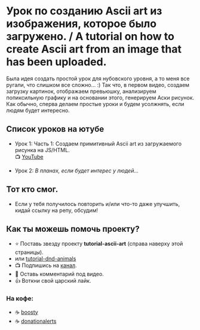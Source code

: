 # Урок по созданию Ascii art из изображения, которое было загружено. / A tutorial on how to create Ascii art from an image that has been uploaded.

Была идея создать простой урок для нубовского уровня, а то меня все ругали, что слишком все сложно... :)
Так что, в первом видео, создаем загрузку картинок, отображаем превьюшку, анализируем попиксильную графику и на основании этого, генерируем Аски рисунок.
Как обычно, сперва делаем простые уроки и будем усолжнять, если людям будет интересно.

## Список уроков на ютубе
- Урок 1: Часть 1: Создаем примитивный Ascii art из загружаемого рисунка на JS/HTML.<br>
  :tv: [YouTube](https://youtu.be/EZ8h0VKDyds)
  
- Урок 2: _В планах, если будет интерес у людей..._

## Тот кто смог.
- Если у тебя получилось повторить и/или что-то даже улучшить, кидай ссылку на репу, обсудим! 

## Как ты можешь помочь проекту?
- ⭐️ Поставь звезду проекту **tutorial-ascii-art** (справа наверху этой страницы).
- или [tutorial-dnd-animals](https://github.com/yesworld/tutorial-dnd-animals)
- :tv: Подпишись на [канал](https://www.youtube.com/channel/UCRWYGOCWalOGOXnzqJd2MbQ).
- 💬 Оставь комментарий под видео.
- 👍 Воткни свой царский лайк.

### На кофе:
- ☕️ [boosty](https://boosty.to/dev_yesworld)
- ☕️ [donationalerts](https://www.donationalerts.com/r/dev_yesworld)
